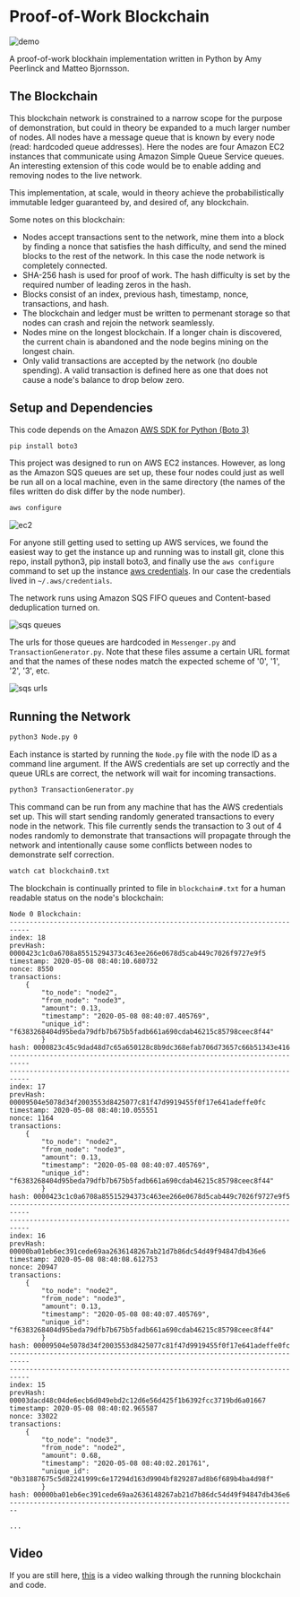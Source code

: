 # Proof-of-Work Blockchain

![demo](img/blockchainDemo.gif)

A proof-of-work blockhain implementation written in Python by Amy Peerlinck and Matteo Bjornsson.

**The Blockchain**
---
This blockchain network is constrained to a narrow scope for the purpose of demonstration, but could in theory be expanded to a much larger number of nodes. All nodes have a message queue that is known by every node (read: hardcoded queue addresses). Here the nodes are four Amazon EC2 instances that communicate using Amazon Simple Queue Service queues. An interesting extension of this code would be to enable adding and removing nodes to the live network. 

This implementation, at scale, would in theory achieve the  probabilistically immutable ledger guaranteed by, and desired of, any blockchain. 

Some notes on this blockchain:
* Nodes  accept transactions sent to the network, mine them into a block by finding a nonce that satisfies the hash difficulty, and send the mined blocks to the rest of the network. In this case the node network is completely connected. 
* SHA-256 hash is used for proof of work. The hash difficulty is set by the required number of leading zeros in the hash.
* Blocks consist of an index, previous hash, timestamp, nonce, transactions, and hash. 
* The blockchain and ledger must be written to permenant storage so that nodes can crash and rejoin the network seamlessly. 
* Nodes mine on the longest blockchain. If a longer chain is discovered, the current chain is abandoned and the node begins mining on the longest chain. 
* Only valid transactions are accepted by the network (no double spending). A valid transaction is defined here as one that does not cause a node's balance to drop below zero. 

**Setup and Dependencies**
---
This code depends on the Amazon [AWS SDK for Python (Boto 3)](https://aws.amazon.com/sdk-for-python/)
```bash
pip install boto3
```
This project was designed to run on AWS EC2 instances. However, as long as the Amazon SQS queues are set up, these four nodes could just as well be run all on a local machine, even in the same directory (the names of the files written do disk differ by the node number). 

```bash
aws configure
```

![ec2](img/ec2.png)

For anyone still getting used to setting up AWS services, we found the easiest way to get the instance up and running was to install git, clone this repo, install python3, pip install boto3, and finally use the `aws configure` command to set up the instance [aws credentials](https://docs.aws.amazon.com/sdk-for-java/v1/developer-guide/setup-credentials.html). In our case the credentials lived in `~/.aws/credentials`. 

The network runs using Amazon SQS FIFO queues and Content-based deduplication turned on. 

![sqs queues](img/sqs.png)

The urls for those queues are hardcoded in `Messenger.py` and `TransactionGenerator.py`. Note that these files assume a certain URL format and that the names of these nodes match the expected scheme of '0', '1', '2', '3', etc. 

![sqs urls](img/messenger.png)

**Running the Network**
---
```bash
python3 Node.py 0
```
Each instance is started by running the `Node.py` file with the node ID as a command line argument. If the AWS credentials are set up correctly and the queue URLs are correct, the network will wait for incoming transactions. 

```bash
python3 TransactionGenerator.py
```
This command can be run from any machine that has the AWS credentials set up. This will start sending randomly generated transactions to every node in the network. This file currently sends the transaction to 3 out of 4 nodes randomly to demonstrate that transactions will propagate through the network and intentionally cause some conflicts between nodes to demonstrate self correction. 

```bash
watch cat blockchain0.txt
```
The blockchain is continually printed to file in `blockchain#.txt` for a human readable status on the node's blockchain:

```
Node 0 Blockchain: 
---------------------------------------------------------------------------
index: 18
prevHash: 0000423c1c0a6708a85515294373c463ee266e0678d5cab449c7026f9727e9f5
timestamp: 2020-05-08 08:40:10.680732
nonce: 8550
transactions:
	{
        "to_node": "node2", 
        "from_node": "node3", 
        "amount": 0.13, 
        "timestamp": "2020-05-08 08:40:07.405769", 
        "unique_id": "f6383268404d95beda79dfb7b675b5fadb661a690cdab46215c85798ceec8f44"
        }
hash: 0000823c45c9dad48d7c65a650128c8b9dc368efab706d73657c66b51343e416
---------------------------------------------------------------------------
---------------------------------------------------------------------------
index: 17
prevHash: 00009504e5078d34f2003553d8425077c81f47d9919455f0f17e641adeffe0fc
timestamp: 2020-05-08 08:40:10.055551
nonce: 1164
transactions:
	{
        "to_node": "node2", 
        "from_node": "node3", 
        "amount": 0.13, 
        "timestamp": "2020-05-08 08:40:07.405769", 
        "unique_id": "f6383268404d95beda79dfb7b675b5fadb661a690cdab46215c85798ceec8f44"
        }
hash: 0000423c1c0a6708a85515294373c463ee266e0678d5cab449c7026f9727e9f5
---------------------------------------------------------------------------
---------------------------------------------------------------------------
index: 16
prevHash: 00000ba01eb6ec391cede69aa2636148267ab21d7b86dc54d49f94847db436e6
timestamp: 2020-05-08 08:40:08.612753
nonce: 20947
transactions:
	{
        "to_node": "node2", 
        "from_node": "node3", 
        "amount": 0.13, 
        "timestamp": "2020-05-08 08:40:07.405769", 
        "unique_id": "f6383268404d95beda79dfb7b675b5fadb661a690cdab46215c85798ceec8f44"
        }
hash: 00009504e5078d34f2003553d8425077c81f47d9919455f0f17e641adeffe0fc
---------------------------------------------------------------------------
---------------------------------------------------------------------------
index: 15
prevHash: 00003dacd48c04de6ecb6d049ebd2c12d6e56d425f1b6392fcc3719bd6a01667
timestamp: 2020-05-08 08:40:02.965587
nonce: 33022
transactions:
	{
        "to_node": "node3", 
        "from_node": "node2", 
        "amount": 0.68, 
        "timestamp": "2020-05-08 08:40:02.201761", 
        "unique_id": "0b31887675c5d82241999c6e17294d163d9904bf829287ad8b6f689b4ba4d98f"
        }
hash: 00000ba01eb6ec391cede69aa2636148267ab21d7b86dc54d49f94847db436e6
------------------------------------------------------------------------

...

```
**Video**
---
If you are still here, [this](https://www.youtube.com/watch?v=37zh4TbVYt8) is a video walking through the running blockchain and code. 
